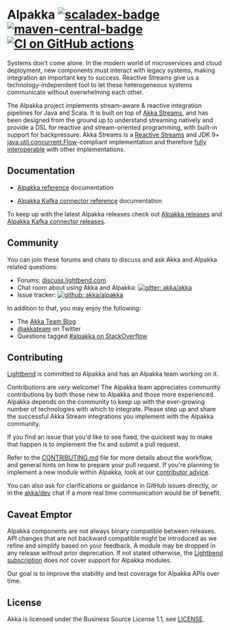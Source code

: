 Alpakka [![scaladex-badge][]][scaladex] [![maven-central-badge][]][maven-central] [![CI on GitHub actions](https://github.com/akka/alpakka/actions/workflows/check-build-test.yml/badge.svg)](https://github.com/akka/alpakka/actions/workflows/check-build-test.yml)
=======

[scaladex]:              https://index.scala-lang.org/akka/alpakka
[scaladex-badge]:        https://index.scala-lang.org/akka/alpakka/latest.svg
[maven-central]:         https://search.maven.org/#search%7Cga%7C1%7Cakka-stream-alpakka
[maven-central-badge]:   https://maven-badges.herokuapp.com/maven-central/com.lightbend.akka/akka-stream-alpakka-file_2.12/badge.svg

Systems don't come alone. In the modern world of microservices and cloud deployment, new components must interact with legacy systems, making integration an important key to success. Reactive Streams give us a technology-independent tool to let these heterogeneous systems communicate without overwhelming each other.

The Alpakka project implements stream-aware & reactive integration pipelines for Java and Scala. It is built on top of [Akka Streams](https://doc.akka.io/docs/akka/current/stream/index.html), and has been designed from the ground up to understand streaming natively and provide a DSL for reactive and stream-oriented programming, with built-in support for backpressure. Akka Streams is a [Reactive Streams](http://www.reactive-streams.org/) and JDK 9+ [java.util.concurrent.Flow](https://docs.oracle.com/javase/10/docs/api/java/util/concurrent/Flow.html)-compliant implementation and therefore [fully interoperable](https://doc.akka.io/docs/akka/current/general/stream/stream-design.html#interoperation-with-other-reactive-streams-implementations) with other implementations.


Documentation
-------------

- [Alpakka reference](https://doc.akka.io/docs/alpakka/current/) documentation

- [Alpakka Kafka connector reference](https://doc.akka.io/docs/akka-stream-kafka/current/) documentation

To keep up with the latest Alpakka releases check out [Alpakka releases](https://github.com/akka/alpakka/releases) and [Alpakka Kafka connector releases](https://github.com/akka/alpakka-kafka/releases).


Community
---------

You can join these forums and chats to discuss and ask Akka and Alpakka related questions:

- Forums: [discuss.lightbend.com](https://discuss.lightbend.com/c/akka/streams-and-alpakka)
- Chat room about *using* Akka and Alpakka: [![gitter: akka/akka](https://img.shields.io/badge/gitter%3A-akka%2Fakka-blue.svg?style=flat-square)](https://gitter.im/akka/akka)
- Issue tracker: [![github: akka/alpakka](https://img.shields.io/badge/github%3A-issues-blue.svg?style=flat-square)](https://github.com/akka/alpakka/issues)

In addition to that, you may enjoy the following:

- The [Akka Team Blog](https://akka.io/blog/)
- [@akkateam](https://twitter.com/akkateam) on Twitter
- Questions tagged [#alpakka on StackOverflow](http://stackoverflow.com/questions/tagged/alpakka)



Contributing
------------

[Lightbend](https://www.lightbend.com/) is committed to Alpakka and has an Alpakka team working on it.

Contributions are *very* welcome! The Alpakka team appreciates community contributions by both those new to Alpakka and those more experienced.
Alpakka depends on the community to keep up with the ever-growing number of technologies with which to integrate. Please step up and share the successful Akka Stream integrations you implement with the Alpakka community.

If you find an issue that you'd like to see fixed, the quickest way to make that happen is to implement the fix and submit a pull request.

Refer to the [CONTRIBUTING.md](CONTRIBUTING.md) file for more details about the workflow, and general hints on how to prepare your pull request. If you're planning to implement a new module within Alpakka, look at our [contributor advice](contributor-advice.md).

You can also ask for clarifications or guidance in GitHub issues directly, or in the [akka/dev](https://gitter.im/akka/dev) chat if a more real time communication would be of benefit.

Caveat Emptor
-------------

Alpakka components are not always binary compatible between releases. API changes that are not backward compatible might be introduced as we refine and simplify based on your feedback. A module may be dropped in any release without prior deprecation. If not stated otherwise, the [Lightbend subscription](https://www.lightbend.com/subscription) does *not* cover support for Alpakka modules.

Our goal is to improve the stability and test coverage for Alpakka APIs over time.

License
-------
Akka is licensed under the Business Source License 1.1, see [LICENSE](https://github.com/akka/alpakka/blob/main/LICENSE).
